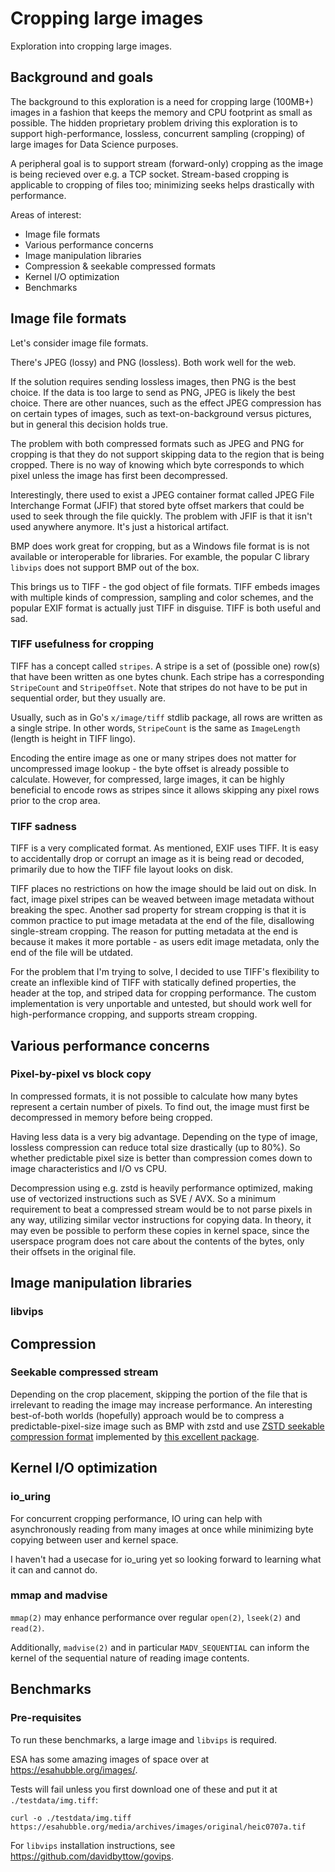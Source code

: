 # Cropping large images

Exploration into cropping large images.

## Background and goals

The background to this exploration is a need for cropping large (100MB+) images in a fashion that keeps the memory and CPU footprint as small as possible. The hidden proprietary problem driving this exploration is to support high-performance, lossless, concurrent sampling (cropping) of large images for Data Science purposes.

A peripheral goal is to support stream (forward-only) cropping as the image is being recieved over e.g. a TCP socket. Stream-based cropping is applicable to cropping of files too; minimizing seeks helps drastically with performance.

Areas of interest:

* Image file formats
* Various performance concerns
* Image manipulation libraries
* Compression & seekable compressed formats
* Kernel I/O optimization
* Benchmarks

## Image file formats

Let's consider image file formats.

There's JPEG (lossy) and PNG (lossless). Both work well for the web. 

If the solution requires sending lossless images, then PNG is the best choice. If the data is too large to send as PNG, JPEG is likely the best choice. There are other nuances, such as the effect JPEG compression has on certain types of images, such as text-on-background versus pictures, but in general this decision holds true.

The problem with both compressed formats such as JPEG and PNG for cropping is that they do not support skipping data to the region that is being cropped. There is no way of knowing which byte corresponds to which pixel unless the image has first been decompressed. 

Interestingly, there used to exist a JPEG container format called JPEG File Interchange Format (JFIF) that stored byte offset markers that could be used to seek through the file quickly. The problem with JFIF is that it isn't used anywhere anymore. It's just a historical artifact. 

BMP does work great for cropping, but as a Windows file format is is not available or interoperable for libraries. For examble, the popular C library `libvips` does not support BMP out of the box.

This brings us to TIFF - the god object of file formats. TIFF embeds images with multiple kinds of compression, sampling and color schemes, and the popular EXIF format is actually just TIFF in disguise. TIFF is both useful and sad.

### TIFF usefulness for cropping

TIFF has a concept called `stripes`. A stripe is a set of (possible one) row(s) that have been written as one bytes chunk. Each stripe has a corresponding `StripeCount` and `StripeOffset`. Note that stripes do not have to be put in sequential order, but they usually are.

Usually, such as in Go's `x/image/tiff` stdlib package, all rows are written as a single stripe. In other words, `StripeCount` is the same as `ImageLength` (length is height in TIFF lingo).

Encoding the entire image as one or many stripes does not matter for uncompressed image lookup - the byte offset is already possible to calculate. However, for compressed, large images, it can be highly beneficial to encode rows as stripes since it allows skipping any pixel rows prior to the crop area.

### TIFF sadness

TIFF is a very complicated format. As mentioned, EXIF uses TIFF. It is easy to accidentally drop or corrupt an image as it is being read or decoded, primarily due to how the TIFF file layout looks on disk.

TIFF places no restrictions on how the image should be laid out on disk. In fact, image pixel stripes can be weaved between image metadata without breaking the spec. Another sad property for stream cropping is that it is common practice to put image metadata at the end of the file, disallowing single-stream cropping. The reason for putting metadata at the end is because it makes it more portable - as users edit image metadata, only the end of the file will be utdated.

For the problem that I'm trying to solve, I decided to use TIFF's flexibility to create an inflexible kind of TIFF with statically defined properties, the header at the top, and striped data for cropping performance. The custom implementation is very unportable and untested, but should work well for high-performance cropping, and supports stream cropping.

## Various performance concerns

### Pixel-by-pixel vs block copy

In compressed formats, it is not possible to calculate how many bytes represent a certain number of pixels. To find out, the image must first be decompressed in memory before being cropped.

Having less data is a very big advantage. Depending on the type of image, lossless compression can reduce total size drastically (up to 80%). So whether predictable pixel size is better than compression comes down to image characteristics and I/O vs CPU.

Decompression using e.g. zstd is heavily performance optimized, making use of vectorized instructions such as SVE / AVX. So a minimum requirement to beat a compressed stream would be to not parse pixels in any way, utilizing similar vector instructions for copying data. In theory, it may even be possible to perform these copies in kernel space, since the userspace program does not care about the contents of the bytes, only their offsets in the original file.

## Image manipulation libraries

### libvips

## Compression

### Seekable compressed stream

Depending on the crop placement, skipping the portion of the file that is irrelevant to reading the image may increase performance. An interesting best-of-both worlds (hopefully) approach would be to compress a predictable-pixel-size image such as BMP with zstd and use [ZSTD seekable compression format](https://github.com/facebook/zstd/blob/dev/contrib/seekable_format/zstd_seekable_compression_format.md) implemented by [this excellent package](https://github.com/SaveTheRbtz/zstd-seekable-format-go).

## Kernel I/O optimization

### io_uring

For concurrent cropping performance, IO uring can help with asynchronously reading from many images at once while minimizing byte copying between user and kernel space.

I haven't had a usecase for io_uring yet so looking forward to learning what it can and cannot do.

### mmap and madvise

`mmap(2)` may enhance performance over regular `open(2)`, `lseek(2)` and `read(2)`.

Additionally, `madvise(2)` and in particular `MADV_SEQUENTIAL` can inform the kernel of the sequential nature of reading image contents.

## Benchmarks

### Pre-requisites

To run these benchmarks, a large image and `libvips` is required.

ESA has some amazing images of space over at <https://esahubble.org/images/>.

Tests will fail unless you first download one of these and put it at `./testdata/img.tiff`:

```shell
curl -o ./testdata/img.tiff https://esahubble.org/media/archives/images/original/heic0707a.tif
```

For `libvips` installation instructions, see <https://github.com/davidbyttow/govips>.
